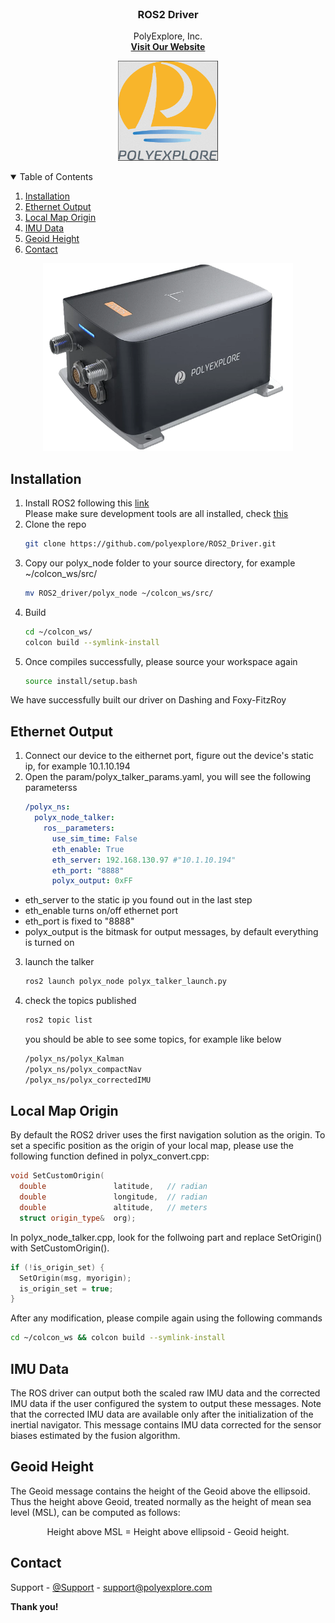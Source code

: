 
<!-- PROJECT LOGO -->
<br />


  <h3 align="center">ROS2 Driver</h3>

  <p align="center">
    PolyExplore, Inc.
    <br />
    <a href="https://www.polyexplore.com/"><strong>Visit Our Website</strong></a>
  </p>
  <p align="center">
  <a href="https://github.com/othneildrew/Best-README-Template">
    <img src="images/logo.png" alt="Logo" width="160" height="160">
  </a>
</p>



<!-- TABLE OF CONTENTS -->
<details open="open">
  <summary>Table of Contents</summary>
  <ol>
    <li>
      <a href="#installation">Installation</a>
      <!-- <ul>
        <li><a href="#built-with">Built With</a></li>
      </ul> -->
    </li>
    <li><a href="#ethernet-output">Ethernet Output</a></li>
    <li><a href="#local-map-origin">Local Map Origin</a></li>
    <li><a href="#imu-data">IMU Data</a></li>
    <li><a href="#geoid-height">Geoid Height</a></li>
    <li><a href="#contact">Contact</a></li>
  </ol>
</details>

<p align="center">
    <img src="images/product.png" alt="Logo" width="400" height="300">
</p>

<!-- ABOUT THE PROJECT -->
## Installation
1. Install ROS2 following this [link](https://index.ros.org/doc/ros2/Installation/#installationguide)  
Please make sure development tools are all installed, check [this](https://index.ros.org/doc/ros2/Installation/Foxy/Linux-Development-Setup/#id5)
2. Clone the repo
   ```sh
   git clone https://github.com/polyexplore/ROS2_Driver.git
   ```
2. Copy our polyx_node folder to your source directory, for example ~/colcon_ws/src/
   ```sh
   mv ROS2_driver/polyx_node ~/colcon_ws/src/
   ```
3. Build
   ```sh
   cd ~/colcon_ws/
   colcon build --symlink-install
   ```
4. Once compiles successfully, please source your workspace again
   ```sh
   source install/setup.bash
   ```
We have successfully built our driver on Dashing and Foxy-FitzRoy



<!-- GETTING STARTED -->

## Ethernet Output
1. Connect our device to the eithernet port, figure out the device's static ip, for example 10.1.10.194
2. Open the param/polyx_talker_params.yaml, you will see the following parameterss
    ```yaml
    /polyx_ns:
      polyx_node_talker:
        ros__parameters:
          use_sim_time: False
          eth_enable: True
          eth_server: 192.168.130.97 #"10.1.10.194"
          eth_port: "8888"
          polyx_output: 0xFF
    ```
  * eth_server to the static ip you found out in the last step
  * eth_enable turns on/off ethernet port
  * eth_port is fixed to "8888"
  * polyx_output is the bitmask for output messages, by default everything is turned on
3. launch the talker
    ```sh
    ros2 launch polyx_node polyx_talker_launch.py 
    ``` 
4. check the topics published
    ```sh
    ros2 topic list
    ```
    you should be able to see some topics, for example like below
    ```sh
    /polyx_ns/polyx_Kalman
    /polyx_ns/polyx_compactNav
    /polyx_ns/polyx_correctedIMU
    ```
## Local Map Origin
By default the ROS2 driver uses the first navigation solution as the origin. To set a specific position as the origin of your local map, please use the following function defined in polyx_convert.cpp:
  ```cpp
  void SetCustomOrigin(
    double               latitude,   // radian
    double               longitude,  // radian
    double               altitude,   // meters
    struct origin_type&  org);
   ```
In polyx_node_talker.cpp, look for the follwoing part and replace SetOrigin() with SetCustomOrigin().
  ```cpp
  if (!is_origin_set) {
    SetOrigin(msg, myorigin);
    is_origin_set = true;
  }
  ```
After any modification, please compile again using the following commands
```sh
cd ~/colcon_ws && colcon build --symlink-install
```

## IMU Data

The ROS driver can output both the scaled raw IMU data and the corrected IMU data if the user configured the system to output these messages. Note that the corrected IMU data are available only after the initialization of the inertial navigator. This message contains IMU data corrected for the sensor biases estimated by the fusion algorithm.

## Geoid Height
The Geoid message contains the height of the Geoid above the ellipsoid. Thus the height above Geoid, treated normally as the height of mean sea level (MSL), can be computed as follows:
<p align="center">
Height above MSL = Height above ellipsoid - Geoid height.
</p>

## Contact
Support - [@Support](https://www.polyexplore.com/) - support@polyexplore.com

**Thank you!**
